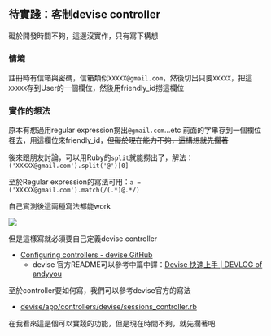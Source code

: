 ## 待實踐：客制devise controller

礙於開發時間不夠，這邊沒實作，只有寫下構想

### 情境

註冊時有信箱與密碼，信箱類似`XXXXX@gmail.com`，然後切出只要`XXXXX`，把這`XXXXX`存到User的一個欄位，然後用friendly_id撈這欄位

### 實作的想法

原本有想過用regular expression撈出`@gmail.com`...etc 前面的字串存到一個欄位裡去，用這欄位來friendly_id，~~但礙於現在能力不夠，這構想就先擱著~~

後來跟朋友討論，可以用Ruby的`split`就能撈出了，解法：`('XXXXX@gmail.com').split('@')[0]`

至於Regular expression的寫法可用：`a = ('XXXXX@gmail.com').match(/(.*)@.*/)`

自己實測後這兩種寫法都能work

![](../img/get_mail_account.png)

但是這樣寫就必須要自己定義devise controller
- [Configuring controllers - devise GitHub](https://github.com/plataformatec/devise#configuring-controllers)
  - devise 官方README可以參考中篇中譯：[Devise 快速上手 | DEVLOG of andyyou](http://andyyou.github.io/2015/04/04/devise/)

至於controller要如何寫，我們可以參考devise官方的寫法
- [devise/app/controllers/devise/sessions_controller.rb](https://github.com/plataformatec/devise/blob/master/app/controllers/devise/sessions_controller.rb)

在我看來這是個可以實踐的功能，但是現在時間不夠，就先擱著吧
